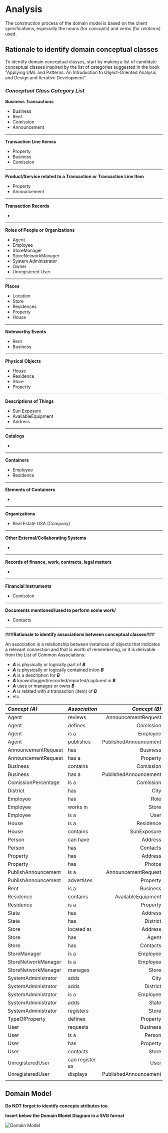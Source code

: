 # Analysis

The construction process of the domain model is based on the client specifications, especially the nouns (for _concepts_) and verbs (for _relations_) used. 

## Rationale to identify domain conceptual classes ##
To identify domain conceptual classes, start by making a list of candidate conceptual classes inspired by the list of categories suggested in the book "Applying UML and Patterns: An Introduction to Object-Oriented Analysis and Design and Iterative Development". 


### _Conceptual Class Category List_ ###

**Business Transactions**

* Business
* Rent
* Comission
* Announcement

---

**Transaction Line Itemss**

* Property
* Business
* Comission


---

**Product/Service related to a Transaction or Transaction Line Item**

* Property
* Announcement


---


**Transaction Records**

*  

---  


**Roles of People or Organizations**

* Agent
* Employee
* StoreManager
* StoreNetworkManager
* System Administrator
* Owner
* Unregistered User


---


**Places**

* Location
* Store
* Residences
* Property
* House

---

**Noteworthy Events**

* Rent
* Business

---


**Physical Objects**

* House
* Residence
* Store
* Property


---


**Descriptions of Things**

*  Sun Exposure
* AvailableEquipment
* Address


---


**Catalogs**

*  

---


**Containers**

*  Employee
*  Residence

---


**Elements of Containers**

* 

---


**Organizations**

*  Real Estate USA (Company)

---

**Other External/Collaborating Systems**

*  


---


**Records of finance, work, contracts, legal matters**

* 

---


**Financial Instruments**

*  Comission

---


**Documents mentioned/used to perform some work/**

* Contacts
---



###**Rationale to identify associations between conceptual classes**###

An association is a relationship between instances of objects that indicates a relevant connection and that is worth of remembering, or it is derivable from the List of Common Associations: 

+ **_A_** is physically or logically part of **_B_**
+ **_A_** is physically or logically contained in/on **_B_**
+ **_A_** is a description for **_B_**
+ **_A_** known/logged/recorded/reported/captured in **_B_**
+ **_A_** uses or manages or owns **_B_**
+ **_A_** is related with a transaction (item) of **_B_**
+ etc.



| **_Concept (A)_**   | **_Association_** | **_Concept (B)_** |                                       
|:--------------------|:------------------|------------------:|
| Agent               | reviews           | AnnouncementRequest |
| Agent               | defines           | Comission         |
| Agent               | is a              | Employee          |
| Agent               | publishes         | PublishedAnnouncement |
| AnnouncementRequest | has               | Business          |
| AnnouncementRequest | has a             | Property          |
| Business            | contains          | Comission         |
| Business            | has a             | PublishedAnnouncement |
| ComissionPercentage | is a              | Comission         |
| District            | has               | City              |
| Employee            | has               | Role              |
| Employee            | works in          | Store             |
| Employee            | is a              | User              |
| House               | is a              | Residence         |
| House               | contains          | SunExposure       |
| Person              | can have          | Address           |
| Person              | has               | Contacts          |
| Property            | has               | Address           |
| Property            | has               | Photos            |
| PublishAnnouncement | is a              | AnnouncementRequest |
| PublishAnnouncement | advertises        | Property          |
| Rent                | is a              | Business          |
| Residence           | contains          | AvailableEquipment |
| Residence           | is a              | Property          |
| State               | has               | Address           |
| State               | has               | District          |
| Store               | located at        | Address           |
| Store               | has               | Agent             |
| Store               | has               | Contacts          |
| StoreManager        | is a              | Employee          |
| StoreNetworkManager | is a              | Employee          |
| StoreNetworkManager | manages           | Store             | 
| SystemAdministrator | adds              | City              |  
| SystemAdministrator | adds              | District          |      
| SystemAdministrator | is a              | Employee          |
| SystemAdministrator | adds              | State             |
| SystemAdministrator | registers         | Store             |
| TypeOfProperty      | defines           | Property          |  
| User                | requests          | Business          |
| User                | is a              | Person            |
| User                | has               | Property          |
| User                | contacts          | Store             |
| UnregisteredUser    | can register as   | User              |
| UnregisteredUser    | displays          | PublishedAnnouncement |
|                     |                   |                   |         

## Domain Model

**Do NOT forget to identify concepts atributes too.**

**Insert below the Domain Model Diagram in a SVG format**

![Domain Model](svg/project-domain-model.svg)



